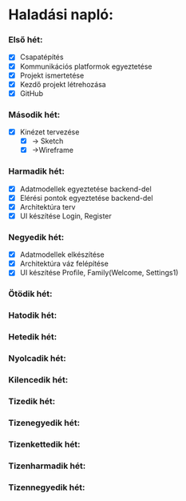 # Haladási napló:

### Első hét:

- [x] Csapatépítés
- [x] Kommunikációs platformok egyeztetése
- [x] Projekt ismertetése
- [x] Kezdő projekt létrehozása
- [x] GitHub

### Második hét:

- [x] Kinézet tervezése 
  - [x] &#8594; Sketch
  - [x] &#8594;Wireframe

### Harmadik hét:

- [x] Adatmodellek egyeztetése backend-del
- [x] Elérési pontok egyeztetése backend-del
- [x] Architektúra terv
- [x] UI készítése Login, Register

### Negyedik hét:

- [x] Adatmodellek elkészítése
- [x] Architektúra váz felépítése
- [x] UI készítése Profile, Family(Welcome, Settings1)

### Ötödik hét:

### Hatodik hét:

### Hetedik hét:

### Nyolcadik hét:

### Kilencedik hét:

### Tizedik hét:

### Tizenegyedik hét:

### Tizenkettedik hét:

### Tizenharmadik hét:

### Tizennegyedik hét: